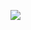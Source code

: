 <a href="https://velog.io/@taeyoung4778/posts" target="_blank"><img src="https://img.shields.io/badge/Velog-20C997?style=plastic&logo=appveyor&logoColor=white"/></a>

<!--
**TaeyoungYou/TaeyoungYou** is a ✨ _special_ ✨ repository because its `README.md` (this file) appears on your GitHub profile.

Here are some ideas to get you started:

- 🔭 I’m currently working on ...
- 🌱 I’m currently learning ...
- 👯 I’m looking to collaborate on ...
- 🤔 I’m looking for help with ...
- 💬 Ask me about ...
- 📫 How to reach me: ...
- 😄 Pronouns: ...
- ⚡ Fun fact: ...
-->
